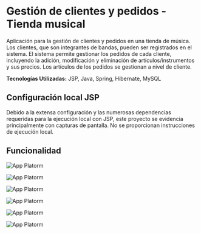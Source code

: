 # Gestión de clientes y pedidos - Tienda musical
Aplicación para la gestión de clientes y pedidos en una tienda de música. Los clientes, que son integrantes de bandas, pueden ser registrados en el sistema. El sistema permite gestionar los pedidos de cada cliente, incluyendo la adición, modificación y eliminación de artículos/instrumentos y sus precios. Los artículos de los pedidos se gestionan a nivel de cliente.

**Tecnologías Utilizadas:** JSP, Java, Spring, Hibernate, MySQL

## Configuración local JSP
Debido a la extensa configuración y las numerosas dependencias requeridas para la ejecución local con JSP, este proyecto se evidencia principalmente con capturas de pantalla. No se proporcionan instrucciones de ejecución local.

## Funcionalidad
![App Platorm](https://i.ibb.co/RGVfZsXG/i1.png)

![App Platorm](https://i.ibb.co/Kc1dm5H2/i2.png)

![App Platorm](https://i.ibb.co/LXSMHw9D/i3.png)

![App Platorm](https://i.ibb.co/gZrfwyvG/i4.png)

![App Platorm](https://i.ibb.co/hnG5jVB/i5.png)

![App Platorm](https://i.ibb.co/HDnJsDcp/i6.png)
